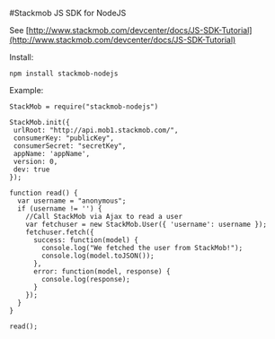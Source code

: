 #Stackmob JS SDK for NodeJS

See [http://www.stackmob.com/devcenter/docs/JS-SDK-Tutorial](http://www.stackmob.com/devcenter/docs/JS-SDK-Tutorial)

Install:
    
    npm install stackmob-nodejs
    
Example:

    StackMob = require("stackmob-nodejs")

    StackMob.init({
     urlRoot: "http://api.mob1.stackmob.com/",
     consumerKey: "publicKey",
     consumerSecret: "secretKey",
     appName: 'appName',
     version: 0,
     dev: true
    });

    function read() {
      var username = "anonymous";
      if (username != '') {
        //Call StackMob via Ajax to read a user
        var fetchuser = new StackMob.User({ 'username': username });
        fetchuser.fetch({
          success: function(model) {
            console.log("We fetched the user from StackMob!");
            console.log(model.toJSON());
          },
          error: function(model, response) {
            console.log(response);
          }
        });
      }
    }

    read();
